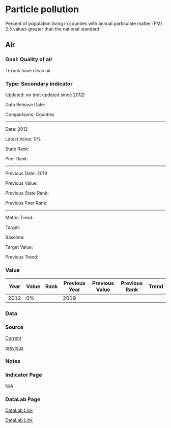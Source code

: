 # Particle pollution

Percent of population living in counties with annual particulate matter (PM) 2.5 values greater than the national standard

## Air

### Goal: Quality of air

Texans have clean air

### Type: Secondary indicator

Updated: no (not updated since 2012)

Data Release Date: 

Comparisons: Counties


----

Date: 2012

Latest Value: 0% 

State Rank: 

Peer Rank: 


----

Previous Date: 2019

Previous Value: 

Previous State Rank: 

Previous Peer Rank: 


----
Metric Trend: 

Target: 

Baseline: 

Target Value: 

Previous Trend: 



### Value

| Year      |  Value      | Rank        | Previous Year | Previous Value | Previous Rank | Trend | 
| ----------- | ----------- | ----------- | ----------- | ----------- | ----------- | -----------|
|   2012      |     0%    |             |      2019   |             |             |            | 

### Data

### Source

[Current](https://www3.epa.gov/airquality/greenbook/kbcty.html)

[previous](https://www.epa.gov/air-trends/air-quality-design-values#report)

### Notes


### Indicator Page

N/A

### DataLab Page

[DataLab Link](https://datalab.texas2036.org/onngqtd/air-quality-statistics-report?accesskey=bgckqcg)

[DataLab Link](https://datalab.texas2036.org/onngqtd/air-quality-statistics-report?accesskey=lpmly)
